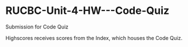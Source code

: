 # RUCBC-Unit-4-HW---Code-Quiz
Submission for Code Quiz

Highscores receives scores from the Index, which houses the Code Quiz.